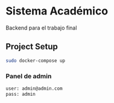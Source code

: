 # Sistema Académico

Backend para el trabajo final 

## Project Setup

```sh
sudo docker-compose up
```

### Panel de admin

```sh
user: admin@admin.com
pass: admin
```

